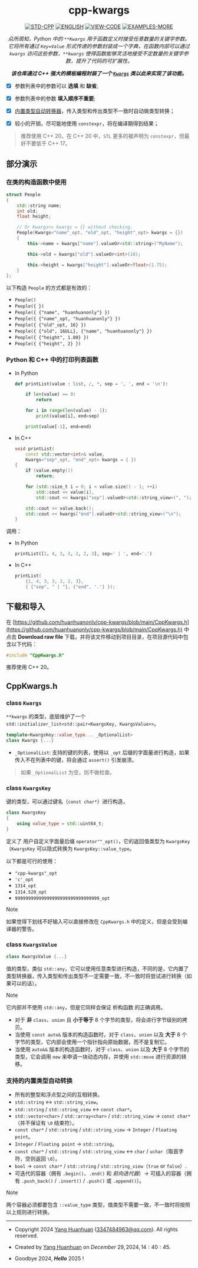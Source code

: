 <div align="center">

# cpp-kwargs

[![STD-CPP](https://img.shields.io/badge/STD%20C%2B%2B-20-darkorange?style=for-the-badge&logo=C%2B%2B&logoColor=white&logoSize=auto&labelColor=darkcyan)](https://en.cppreference.com/w/cpp/20)
[![ENGLISH](https://img.shields.io/badge/English-goto-lavender?style=for-the-badge&logo=googletranslate&logoColor=white&logoSize=auto&labelColor=lightskyblue)](./README_English.md)
[![VIEW-CODE](https://img.shields.io/badge/VIEW-CODE-greed?style=for-the-badge&logo=github&logoColor=white&logoSize=auto&labelColor=blue)](https://github.com/huanhuanonly/cpp-kwargs/blob/main/CppKwargs.h)
[![EXAMPLES-MORE](https://img.shields.io/badge/EXAMPLES-MORE-gold?style=for-the-badge&logo=openbugbounty&logoColor=white&logoSize=auto&labelColor=orange)](https://github.com/huanhuanonly/cpp-kwargs/blob/main/test.cpp)


_众所周知，Python 中的 `**Kwargs` 用于函数定义时接受任意数量的关键字参数。它将所有通过 `Key=Value` 形式传递的参数封装成一个字典，在函数内部可以通过 `kwargs` 访问这些参数，`**kwargs` 使得函数能够灵活地接受不定数量的关键字参数，提升了代码的可扩展性。_

**_该仓库通过 C++ 强大的模板编程封装了一个 [`Kwargs`](#class-kwargs) 类以此来实现了该功能。_**

</div>

- [x] 参数列表中的参数可以 **选填** 和 **缺省**;

- [x] 参数列表中的参数 **填入顺序不重要**;

- [x] [内置类型自动转换器](#支持的内置类型自动转换)，传入类型和传出类型不一致时自动做类型转换；

- [x] 较小的开销，尽可能地使用 `constexpr`，将在编译期得到结果；

> 推荐使用 C++ $20$，在 C++ $20$ 中，`STL` 更多的被声明为 `constexpr`，但最好不要低于 C++ $17$。

## 部分演示

### 在类的构造函数中使用

```cpp
struct People
{
    std::string name;
    int old;
    float height;

    // Or Kwargs<> kwargs = {} without checking.
    People(Kwargs<"name"_opt, "old"_opt, "height"_opt> kwargs = {})
    {
        this->name = kwargs["name"].valueOr<std::string>("MyName");

        this->old = kwargs["old"].valueOr<int>(18);

        this->height = kwargs["height"].valueOr<float>(1.75);
    }
};
```

以下构造 `People` 的方式都是有效的：

- `People()`
- `People({ })`
- `People({ {"name", "huanhuanonly"} })`
- `People({ {"name"_opt, "huanhuanonly"} })`
- `People({ {"old"_opt, 16} })`
- `People({ {"old", 16ULL}, {"name", "huanhuanonly"} })`
- `People({ {"height", 1.80} })`
- `People({ {"height", 2} })`


### Python 和 C++ 中的打印列表函数

- In Python

    ```py
    def printList(value : list, /, *, sep = ', ', end = '\n'):

        if len(value) == 0:
            return

        for i in range(len(value) - 1):
            print(value[i], end=sep)

        print(value[-1], end=end)
    ```

- In C++

    ```cpp
    void printList(
        const std::vector<int>& value,
        Kwargs<"sep"_opt, "end"_opt> kwargs = { })
    {
        if (value.empty())
            return;

        for (std::size_t i = 0; i < value.size() - 1; ++i)
            std::cout << value[i],
            std::cout << kwargs["sep"].valueOr<std::string_view>(", ");

        std::cout << value.back();
        std::cout << kwargs["end"].valueOr<std::string_view>("\n");
    }
    ```

调用：

- In Python
    ```py
    printList([1, 4, 3, 3, 2, 2, 3], sep=' | ', end='.')
    ```

- In C++
    ```cpp
    printList(
        {1, 4, 3, 3, 2, 2, 3},
        { {"sep", " | "}, {"end", '.'} });
    ```

## 下载和导入

在 [https://github.com/huanhuanonly/cpp-kwargs/blob/main/CppKwargs.h](https://github.com/huanhuanonly/cpp-kwargs/blob/main/CppKwargs.h) 中点击 **Download raw file** 下载，并将该文件移动到项目目录，在项目源代码中包含以下代码：
```cpp
#include "CppKwargs.h"
```

推荐使用 C++ $20$。

## CppKwargs.h

### class `Kwargs`

`**kwargs` 的类型，底层维护了一个 `std::initializer_list<std::pair<KwargsKey, KwargsValue>>`。
```cpp
template<KwargsKey::value_type... _OptionalList>
class Kwargs {...}
```

* `_OptionalList`: 支持的键的列表，使用以 `_opt` 后缀的字面量进行构造，如果传入不在列表中的键，将会通过 `assert()` 引发崩溃。

> 如果 `_OptionalList` 为空，则不做检查。

### class `KwargsKey`

键的类型，可以通过键名（`const char*`）进行构造，

```cpp
class KwargsKey
{
    using value_type = std::uint64_t;
}
```

定义了 用户自定义字面量后缀 `operator""_opt()`，它的返回值类型为 `KwargsKey`（`KwargsKey` 可以隐式转换为 `KwargsKey::value_type`。

以下都是可行的使用：

* `"cpp-kwargs"_opt`
* `'c'_opt`
* `1314_opt`
* `1314.520_opt`
* `99999999999999999999999999999999_opt`

> [!NOTE]
> 如果觉得下划线不好输入可以直接修改在 `CppKwargs.h` 中的定义，但是会受到编译器的警告。

### class `KwargsValue`

```cpp
class KwargsValue {...}
```

值的类型，类似 `std::any`，它可以使用任意类型进行构造，不同的是，它内置了类型转换器，传入类型和传出类型不一定需要一致，不一致时将尝试进行转换（如果可以的话）。

> [!NOTE]
> 它内部并不使用 `std::any`，但是它同样会保证 析构函数 的正确调用。

- 对于 **非** `class`、`union` 且 **小于等于** $8$ 个字节的类型，将会进行字节级别的拷贝。
- 当使用 `const auto&` 版本的构造函数时，对于 `class`、`union` 以及 **大于** $8$ 个字节的类型，它内部会使用一个指针指向原始数据，而不是复制它。
- 当使用 `auto&&` 版本的构造函数时，对于 `class`、`union` 以及 **大于** $8$ 个字节的类型，它会调用 `new` 来申请一块动态内存，并使用 `std::move` 进行资源的转移。

### 支持的内置类型自动转换

- 所有的整型和浮点型之间的互相转换。
- `std::string` $\longleftrightarrow$ `std::string_view`。
- `std::string` / `std::string_view` $\longleftrightarrow$ `const char*`。
- `std::vector<char>` / `std::array<char>` / `std::string_view` $\longrightarrow$ `const char*`（并不保证有 `\0` 结束符）。
- `const char*` / `std::string` / `std::string_view` $\longrightarrow$ `Integer` / `Floating point`。
- `Integer` / `Floating point` $\longrightarrow$ `std::string`。
- `const char*` / `std::string` / `std::string_view` $\longleftrightarrow$ `char` / `uchar`（取首字符，空则返回 `\0`）。
- `bool` $\longrightarrow$ `const char*` / `std::string` / `std::string_view`（`true` or `false`）.
- 可迭代的容器（拥有 `.begin()`、`.end()` 和 _前向迭代器_）$\longrightarrow$ 可插入的容器（拥有 `.push_back()` / `.insert()` / `.push()` 或 `.append()`）。

> [!NOTE]
> 两个容器必须都要包含 `::value_type` 类型，值类型不需要一致，不一致时将按照以上规则进行转换。

---

- Copyright 2024 [Yang Huanhuan](https://github.com/huanhuanonly) (3347484963@qq.com). All rights reserved.

- Created by [Yang Huanhuan](https://github.com/huanhuanonly) on $December$ $29, 2024, 14:40:45$.

- Goodbye $2024$, ***Hello*** $2025$ !